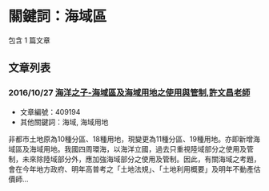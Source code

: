 # 關鍵詞：海域區

包含 1 篇文章

## 文章列表

### 2016/10/27 [海洋之子-海域區及海域用地之使用與管制,許文昌老師](../../articles/409194_%E6%B5%B7%E6%B4%8B%E4%B9%8B%E5%AD%90-%E6%B5%B7%E5%9F%9F%E5%8D%80%E5%8F%8A%E6%B5%B7%E5%9F%9F%E7%94%A8%E5%9C%B0%E4%B9%8B%E4%BD%BF%E7%94%A8%E8%88%87%E7%AE%A1%E5%88%B6%2C%E8%A8%B1%E6%96%87%E6%98%8C%E8%80%81%E5%B8%AB.md)
- 文章編號：409194
- 其他關鍵詞：海域, 海域用地

非都市土地原為10種分區、18種用地，現變更為11種分區、19種用地。亦即新增海域區及海域用地。我國四周環海，以海洋立國，過去只重視陸域部分之使用及管制，未來除陸域部分外，應加強海域部分之使用及管制。因此，有關海域之考題，會在今年地方政府、明年高普考之「土地法規」、「土地利用概要」及明年不動產估價師...
